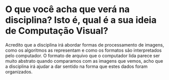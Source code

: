 # O que você acha que verá na disciplina? Isto é, qual é a sua ideia de Computação Visual?

Acredito que a disciplina irá abordar formas de processamento de imagens, como os algoritmos as representam e
como os formatos são interpretados pelo computador.  O formato de arquivo que o computador lida parece ser muito
abstrato quando comparamos com as imagens que vemos, acho que a disciplina irá ajudar a dar sentido na forma que
estes dados foram organizados.
